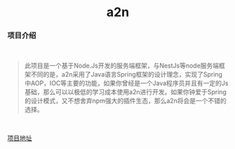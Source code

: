 # <center>a2n</center>

### 项目介绍

<br/>

>此项目是一个基于Node.Js开发的服务端框架，与NestJs等node服务端框架不同的是，a2n采用了Java语言Spring框架的设计理念，实现了Spring中AOP，IOC等主要的功能，如果你曾经是一个Java程序员并且有一定的Js基础，那么可以以极低的学习成本使用a2n进行开发。如果你钟爱于Spring的设计模式，又不想舍弃npm强大的插件生态，那么a2n将会是一个不错的选择。

<br/>

[项目地址](https://github.com/lwq0615/a2n)&nbsp;&nbsp;&nbsp;&nbsp;

